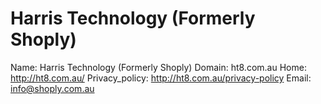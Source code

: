 
# Harris Technology (Formerly Shoply)

Name: Harris Technology (Formerly Shoply)
Domain: ht8.com.au
Home: http://ht8.com.au/
Privacy_policy: http://ht8.com.au/privacy-policy
Email: info@shoply.com.au
